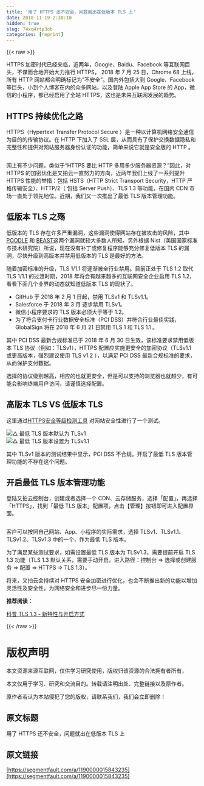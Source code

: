 ```yaml
---
title: '用了 HTTPS 还不安全，问题就出在低版本 TLS 上' 
date: 2018-11-19 2:30:10
hidden: true
slug: 74xq4rtp3ob
categories: [reprint]
---
```


{{< raw >}}
<p>HTTPS &#x52A0;&#x5BC6;&#x65F6;&#x4EE3;&#x5DF2;&#x7ECF;&#x6765;&#x4E34;&#xFF0C;&#x8FD1;&#x4E24;&#x5E74;&#xFF0C;Google&#x3001;Baidu&#x3001;Facebook &#x7B49;&#x4E92;&#x8054;&#x7F51;&#x5DE8;&#x5934;&#xFF0C;&#x4E0D;&#x8C0B;&#x800C;&#x5408;&#x5730;&#x5F00;&#x59CB;&#x5927;&#x529B;&#x63A8;&#x884C; HTTPS&#xFF0C; 2018 &#x5E74; 7 &#x6708; 25 &#x65E5;&#xFF0C;Chrome 68 &#x4E0A;&#x7EBF;&#xFF0C;&#x6240;&#x6709; HTTP &#x7F51;&#x7AD9;&#x90FD;&#x4F1A;&#x660E;&#x786E;&#x6807;&#x8BB0;&#x4E3A;&#x201C;&#x4E0D;&#x5B89;&#x5168;&#x201D;&#x3002;&#x56FD;&#x5185;&#x5916;&#x5305;&#x62EC;&#x5927;&#x5230; Google&#x3001;Facebook &#x7B49;&#x5DE8;&#x5934;&#xFF0C;&#x5C0F;&#x5230;&#x4E2A;&#x4EBA;&#x535A;&#x5BA2;&#x5728;&#x5185;&#x7684;&#x4F17;&#x591A;&#x7F51;&#x7AD9;&#xFF0C;&#x4EE5;&#x53CA;&#x767B;&#x9646; Apple App Store &#x7684; App&#xFF0C;&#x5FAE;&#x4FE1;&#x7684;&#x5C0F;&#x7A0B;&#x5E8F;&#xFF0C;&#x90FD;&#x5DF2;&#x7ECF;&#x542F;&#x7528;&#x4E86;&#x5168;&#x7AD9; HTTPS&#xFF0C;&#x8FD9;&#x4E5F;&#x662F;&#x672A;&#x6765;&#x4E92;&#x8054;&#x7F51;&#x53D1;&#x5C55;&#x7684;&#x8D8B;&#x52BF;&#x3002;</p><h2 id="articleHeader0"><strong>HTTPS &#x6301;&#x7EED;&#x4F18;&#x5316;&#x4E4B;&#x8DEF;</strong></h2><p>HTTPS&#xFF08;Hypertext Transfer Protocol Secure &#xFF09;&#x662F;&#x4E00;&#x79CD;&#x4EE5;&#x8BA1;&#x7B97;&#x673A;&#x7F51;&#x7EDC;&#x5B89;&#x5168;&#x901A;&#x4FE1;&#x4E3A;&#x76EE;&#x7684;&#x7684;&#x4F20;&#x8F93;&#x534F;&#x8BAE;&#x3002;&#x5728; HTTP &#x4E0B;&#x52A0;&#x5165;&#x4E86; SSL &#x5C42;&#xFF0C;&#x4ECE;&#x800C;&#x5177;&#x6709;&#x4E86;&#x4FDD;&#x62A4;&#x4EA4;&#x6362;&#x6570;&#x636E;&#x9690;&#x79C1;&#x548C;&#x5B8C;&#x6574;&#x6027;&#x548C;&#x63D0;&#x4F9B;&#x5BF9;&#x7F51;&#x7AD9;&#x670D;&#x52A1;&#x5668;&#x8EAB;&#x4EFD;&#x8BA4;&#x8BC1;&#x7684;&#x529F;&#x80FD;&#xFF0C;&#x7B80;&#x5355;&#x6765;&#x8BF4;&#x5B83;&#x5C31;&#x662F;&#x5B89;&#x5168;&#x7248;&#x7684; HTTP &#x3002;</p><p><span class="img-wrap"><img data-src="/img/remote/1460000015843238" src="https://static.alili.tech/img/remote/1460000015843238" alt="" title="" style="cursor:pointer;display:inline"></span></p><p>&#x7F51;&#x4E0A;&#x6709;&#x4E0D;&#x5C11;&#x95EE;&#x9898;&#xFF0C;&#x7C7B;&#x4F3C;&#x4E8E;&#x201C;HTTPS &#x8981;&#x6BD4; HTTP &#x591A;&#x7528;&#x591A;&#x5C11;&#x670D;&#x52A1;&#x5668;&#x8D44;&#x6E90;&#xFF1F;&#x201D;&#x56E0;&#x6B64;&#xFF0C;&#x5BF9; HTTPS &#x7684;&#x52A0;&#x5BC6;&#x4F18;&#x5316;&#x662F;&#x53C8;&#x62CD;&#x4E91;&#x4E00;&#x76F4;&#x52AA;&#x529B;&#x7684;&#x65B9;&#x5411;&#xFF0C;&#x8FD1;&#x4E24;&#x5E74;&#x6211;&#x4EEC;&#x4E0A;&#x7EBF;&#x4E86;&#x4E00;&#x7CFB;&#x5217;&#x63D0;&#x5347; HTTPS &#x6027;&#x80FD;&#x7684;&#x4E3E;&#x63AA;&#xFF1A;&#x5305;&#x62EC; HSTS&#xFF08;HTTP Strict Transport Security&#xFF0C;HTTP &#x4E25;&#x683C;&#x4F20;&#x8F93;&#x5B89;&#x5168;&#xFF09;&#x3001;HTTP/2&#xFF08; &#x5305;&#x62EC; Server Push&#xFF09;&#x3001;TLS 1.3 &#x7B49;&#x529F;&#x80FD;&#xFF0C;&#x5728;&#x56FD;&#x5185; CDN &#x5E02;&#x573A;&#x4E00;&#x76F4;&#x5904;&#x4E8E;&#x9886;&#x5148;&#x5730;&#x4F4D;&#x3002;&#x8FD1;&#x671F;&#xFF0C;&#x6211;&#x4EEC;&#x53C8;&#x4E00;&#x6B21;&#x63A8;&#x51FA;&#x4E86;&#x6700;&#x4F4E; TLS &#x7248;&#x672C;&#x7BA1;&#x7406;&#x529F;&#x80FD;&#x3002;</p><h2 id="articleHeader1"><strong>&#x4F4E;&#x7248;&#x672C; TLS &#x4E4B;&#x6B87;</strong></h2><p>&#x4F4E;&#x7248;&#x672C;&#x7684; TLS &#x5B58;&#x5728;&#x8BB8;&#x591A;&#x4E25;&#x91CD;&#x6F0F;&#x6D1E;&#xFF0C;&#x8FD9;&#x4E9B;&#x6F0F;&#x6D1E;&#x4F7F;&#x5F97;&#x7F51;&#x7AD9;&#x5B58;&#x5728;&#x88AB;&#x653B;&#x51FB;&#x7684;&#x98CE;&#x9669;&#xFF0C;&#x5176;&#x4E2D;<a href="https://link.zhihu.com/?target=https%3A//en.wikipedia.org/wiki/Transport_Layer_Security%23POODLE_attack" rel="nofollow noreferrer" target="_blank">POODLE</a>&#xA0;&#x548C;&#xA0;<a href="https://link.zhihu.com/?target=https%3A//en.wikipedia.org/wiki/Transport_Layer_Security%23BEAST_attack" rel="nofollow noreferrer" target="_blank">BEAST</a>&#x8FD9;&#x4E24;&#x4E2A;&#x6F0F;&#x6D1E;&#x5C31;&#x8F83;&#x5927;&#x591A;&#x6570;&#x4EBA;&#x6240;&#x77E5;&#x3002;&#x53E6;&#x5916;&#x6839;&#x636E; Nist&#xFF08;&#x7F8E;&#x56FD;&#x56FD;&#x5BB6;&#x6807;&#x51C6;&#x4E0E;&#x6280;&#x672F;&#x7814;&#x7A76;&#x9662;&#xFF09;&#x6240;&#x8BF4;&#xFF0C;&#x73B0;&#x5728;&#x6CA1;&#x6709;&#x8865;&#x4E01;&#x6216;&#x4FEE;&#x590D;&#x7A0B;&#x5E8F;&#x80FD;&#x591F;&#x5145;&#x5206;&#x4FEE;&#x590D;&#x4F4E;&#x7248;&#x672C; TLS &#x7684;&#x6F0F;&#x6D1E;&#xFF0C;&#x5C3D;&#x5FEB;&#x5347;&#x7EA7;&#x5230;&#x9AD8;&#x7248;&#x672C;&#x5E76;&#x7981;&#x7528;&#x4F4E;&#x7248;&#x672C;&#x7684; TLS &#x662F;&#x6700;&#x597D;&#x7684;&#x65B9;&#x6CD5;&#x3002;</p><p>&#x968F;&#x7740;&#x52A0;&#x5BC6;&#x6807;&#x51C6;&#x7684;&#x5347;&#x7EA7;&#xFF0C;TLS 1/1.1 &#x5C06;&#x9010;&#x6E10;&#x88AB;&#x5168;&#x884C;&#x4E1A;&#x7981;&#x7528;&#x3002;&#x76EE;&#x524D;&#x6B63;&#x5904;&#x4E8E; TLS 1.2 &#x53D6;&#x4EE3; TLS 1/1.1 &#x7684;&#x8FC7;&#x6E21;&#x65F6;&#x671F;&#xFF0C;2018 &#x5E74;&#x5C06;&#x4F1A;&#x6709;&#x8D8A;&#x6765;&#x8D8A;&#x591A;&#x7684;&#x4E92;&#x8054;&#x7F51;&#x5B89;&#x5168;&#x4F01;&#x4E1A;&#x542F;&#x7528; TLS 1.2&#xFF0C;&#x770B;&#x770B;&#x4E0B;&#x9762;&#x51E0;&#x4E2A;&#x4E1A;&#x754C;&#x7684;&#x52A8;&#x6001;&#x5C31;&#x77E5;&#x9053;&#x4F4E;&#x7248;&#x672C; TLS &#x7684;&#x73B0;&#x72B6;&#x4E86;&#x3002;</p><ul><li>GitHub &#x4E8E; 2018 &#x5E74; 2 &#x6708; 1 &#x65E5;&#x8D77;&#xFF0C;&#x7981;&#x7528; TLSv1 &#x548C; TLSv1.1&#x3002;</li><li>Salesforce &#x4E8E; 2018 &#x5E74; 3 &#x6708; &#x9010;&#x6B65;&#x7981;&#x7528; TLSv1&#x3002;</li><li>&#x5FAE;&#x4FE1;&#x5C0F;&#x7A0B;&#x5E8F;&#x8981;&#x6C42;&#x7684; TLS &#x7248;&#x672C;&#x5FC5;&#x987B;&#x5927;&#x4E8E;&#x7B49;&#x4E8E; 1.2&#x3002;</li><li>&#x4E3A;&#x4E86;&#x7B26;&#x5408;&#x652F;&#x4ED8;&#x5361;&#x884C;&#x4E1A;&#x6570;&#x636E;&#x5B89;&#x5168;&#x6807;&#x51C6;&#xFF08;PCI DSS&#xFF09;&#x5E76;&#x7B26;&#x5408;&#x884C;&#x4E1A;&#x6700;&#x4F73;&#x5B9E;&#x8DF5;&#xFF0C;GlobalSign &#x5C06;&#x5728; 2018 &#x5E74; 6 &#x6708; 21 &#x65E5;&#x7981;&#x7528; TLS 1 &#x548C; TLS 1.1 &#x3002;</li></ul><p>&#x5176;&#x4E2D; PCI DSS &#x6700;&#x65B0;&#x5408;&#x89C4;&#x6807;&#x51C6;&#x5DF2;&#x4E8E; 2018 &#x5E74; 6 &#x6708; 30 &#x65E5;&#x751F;&#x6548;&#xFF0C;&#x8BE5;&#x6807;&#x51C6;&#x8981;&#x6C42;&#x7981;&#x7528;&#x4F4E;&#x7248;&#x672C; TLS &#x534F;&#x8BAE;&#xFF08;&#x4F8B;&#x5982;&#xFF1A;TLSv1&#xFF09;&#xFF0C;HTTPS &#x914D;&#x7F6E;&#x5E94;&#x5B9E;&#x65BD;&#x66F4;&#x5B89;&#x5168;&#x7684;&#x52A0;&#x5BC6;&#x534F;&#x8BAE;&#xFF08;TLSv1.1 &#x6216;&#x66F4;&#x9AD8;&#x7248;&#x672C;&#xFF0C;&#x5F3A;&#x70C8;&#x5EFA;&#x8BAE;&#x4F7F;&#x7528; TLS v1.2 &#xFF09;&#xFF0C;&#x4EE5;&#x6EE1;&#x8DB3; PCI DSS &#x6700;&#x65B0;&#x5408;&#x89C4;&#x6807;&#x51C6;&#x7684;&#x8981;&#x6C42;&#xFF0C;&#x4ECE;&#x800C;&#x4FDD;&#x62A4;&#x652F;&#x4ED8;&#x6570;&#x636E;&#x3002;</p><p>&#x9009;&#x62E9;&#x7684;&#x534F;&#x8BAE;&#x7EA7;&#x522B;&#x8D8A;&#x9AD8;&#xFF0C;&#x76F8;&#x5E94;&#x7684;&#x4E5F;&#x5C31;&#x66F4;&#x5B89;&#x5168;&#xFF0C;&#x4F46;&#x662F;&#x53EF;&#x4EE5;&#x652F;&#x6301;&#x7684;&#x6D4F;&#x89C8;&#x5668;&#x4E5F;&#x5C31;&#x8D8A;&#x5C11;&#xFF0C;&#x6709;&#x53EF;&#x80FD;&#x4F1A;&#x5F71;&#x54CD;&#x7EC8;&#x7AEF;&#x7528;&#x6237;&#x8BBF;&#x95EE;&#xFF0C;&#x8BF7;&#x8C28;&#x614E;&#x9009;&#x62E9;&#x914D;&#x7F6E;&#x3002;</p><h2 id="articleHeader2"><strong>&#x9AD8;&#x7248;&#x672C; TLS VS &#x4F4E;&#x7248;&#x672C; TLS</strong></h2><p>&#x8FD9;&#x91CC;&#x901A;&#x8FC7;<a href="https://link.zhihu.com/?target=https%3A//www.upyun.com/https" rel="nofollow noreferrer" target="_blank">HTTPS&#x5B89;&#x5168;&#x7B49;&#x7EA7;&#x68C0;&#x6D4B;&#x5DE5;&#x5177;</a>&#xA0;&#x5BF9;&#x7F51;&#x7AD9;&#x5B89;&#x5168;&#x6027;&#x8FDB;&#x884C;&#x4E86;&#x4E00;&#x4E2A;&#x6D4B;&#x8BD5;&#x3002;</p><p><span class="img-wrap"><img data-src="/img/remote/1460000015843239" src="https://static.alili.tech/img/remote/1460000015843239" alt="&#x25B3; &#x6700;&#x4F4E; TLS &#x7248;&#x672C;&#x9ED8;&#x8BA4;&#x4E3A; TLSv1" title="&#x25B3; &#x6700;&#x4F4E; TLS &#x7248;&#x672C;&#x9ED8;&#x8BA4;&#x4E3A; TLSv1" style="cursor:pointer;display:inline"></span><br><span class="img-wrap"><img data-src="/img/remote/1460000015843240" src="https://static.alili.tech/img/remote/1460000015843240" alt="&#x25B3; &#x6700;&#x4F4E; TLS &#x7248;&#x672C;&#x8BBE;&#x7F6E;&#x4E3A; TLSv1.1" title="&#x25B3; &#x6700;&#x4F4E; TLS &#x7248;&#x672C;&#x8BBE;&#x7F6E;&#x4E3A; TLSv1.1" style="cursor:pointer;display:inline"></span></p><p>&#x5176;&#x4E2D; TLSv1 &#x7248;&#x672C;&#x7684;&#x6D4B;&#x8BD5;&#x7ED3;&#x679C;&#x4E2D;&#x663E;&#x793A;&#xFF0C;PCI DSS &#x4E0D;&#x5408;&#x89C4;&#x3002;&#x5F00;&#x542F;&#x4E86;&#x6700;&#x4F4E; TLS &#x7248;&#x672C;&#x7BA1;&#x7406;&#x529F;&#x80FD;&#x7684;&#x4E0D;&#x5B58;&#x5728;&#x8FD9;&#x4E2A;&#x95EE;&#x9898;&#x3002;</p><h2 id="articleHeader3"><strong>&#x5F00;&#x542F;&#x6700;&#x4F4E; TLS &#x7248;&#x672C;&#x7BA1;&#x7406;&#x529F;&#x80FD;</strong></h2><p>&#x767B;&#x9646;&#x53C8;&#x62CD;&#x4E91;&#x63A7;&#x5236;&#x53F0;&#xFF0C;&#x521B;&#x5EFA;&#x6216;&#x8005;&#x9009;&#x62E9;&#x4E00;&#x4E2A; CDN&#x3001;&#x4E91;&#x5B58;&#x50A8;&#x670D;&#x52A1;&#xFF0C;&#x9009;&#x62E9;&#x300C;&#x914D;&#x7F6E;&#x300D;&#xFF0C;&#x518D;&#x9009;&#x62E9; &#x300C;HTTPS&#x300D;&#xFF0C;&#x627E;&#x5230;&#x300C;&#x6700;&#x4F4E; TLS &#x7248;&#x672C;&#x300D;&#x914D;&#x7F6E;&#x9879;&#xFF0C;&#x70B9;&#x51FB;&#x3010;&#x7BA1;&#x7406;&#x3011;&#x6309;&#x94AE;&#x5373;&#x53EF;&#x8FDB;&#x5165;&#x914D;&#x7F6E;&#x754C;&#x9762;&#x3002;</p><p><span class="img-wrap"><img data-src="/img/remote/1460000015843241" src="https://static.alili.tech/img/remote/1460000015843241" alt="" title="" style="cursor:pointer;display:inline"></span></p><p>&#x5BA2;&#x6237;&#x53EF;&#x4EE5;&#x6309;&#x7167;&#x81EA;&#x5DF1;&#x7F51;&#x7AD9;&#x3001;App&#x3001;&#x5C0F;&#x7A0B;&#x5E8F;&#x7684;&#x5B9E;&#x9645;&#x9700;&#x6C42;&#xFF0C;&#x9009;&#x62E9; TLSv1&#x3001;TLSv1.1&#x3001;TLSv1.2&#x3001;TLSv1.3 &#x4E2D;&#x7684;&#x4E00;&#x4E2A;&#xFF0C;&#x4F5C;&#x4E3A;&#x6700;&#x4F4E; TLS &#x7248;&#x672C;&#x3002;</p><p>&#x4E3A;&#x4E86;&#x6EE1;&#x8DB3;&#x67D0;&#x4E9B;&#x6D4B;&#x8BD5;&#x8981;&#x6C42;&#xFF0C;&#x5982;&#x9700;&#x8BBE;&#x7F6E;&#x6700;&#x4F4E; TLS &#x7248;&#x672C;&#x4E3A; TLSv1.3&#xFF0C;&#x9700;&#x8981;&#x63D0;&#x524D;&#x5F00;&#x542F; TLS 1.3 &#x529F;&#x80FD;&#xFF08;TLS 1.3 &#x9ED8;&#x8BA4;&#x5173;&#x7CFB;&#xFF0C;&#x9700;&#x8981;&#x624B;&#x52A8;&#x5F00;&#x542F;&#x3002;&#x8FDB;&#x5165;&#x8DEF;&#x5F84;&#xFF1A;&#x63A7;&#x5236;&#x53F0; &#x21D2; &#x9009;&#x62E9;&#x6216;&#x521B;&#x5EFA;&#x670D;&#x52A1; &#x21D2; &#x914D;&#x7F6E; &#x21D2; HTTPS &#x21D2; TLS 1.3&#xFF09;&#x3002;</p><p>&#x5C06;&#x6765;&#xFF0C;&#x53C8;&#x62CD;&#x4E91;&#x4F1A;&#x6301;&#x7EED;&#x5BF9; HTTPS &#x5B89;&#x5168;&#x52A0;&#x5BC6;&#x8FDB;&#x884C;&#x4F18;&#x5316;&#xFF0C;&#x4E5F;&#x4F1A;&#x4E0D;&#x65AD;&#x63A8;&#x51FA;&#x65B0;&#x7684;&#x529F;&#x80FD;&#x4EE5;&#x589E;&#x52A0;&#x7075;&#x6D3B;&#x6027;&#x53CA;&#x5B89;&#x5168;&#x6027;&#xFF0C;&#x4E3A;&#x7F51;&#x7EDC;&#x5B89;&#x5168;&#x548C;&#x8FDB;&#x6B65;&#x5C3D;&#x4E00;&#x4EFD;&#x529B;&#x91CF;&#x3002;</p><p><strong>&#x63A8;&#x8350;&#x9605;&#x8BFB;&#xFF1A;</strong></p><p><a href="https://link.zhihu.com/?target=https%3A//tech.upyun.com/article/286/1.html" rel="nofollow noreferrer" target="_blank">&#x79D1;&#x666E; TLS 1.3 - &#x65B0;&#x7279;&#x6027;&#x4E0E;&#x5F00;&#x542F;&#x65B9;&#x5F0F;</a></p>
{{< /raw >}}

# 版权声明
本文资源来源互联网，仅供学习研究使用，版权归该资源的合法拥有者所有，

本文仅用于学习、研究和交流目的。转载请注明出处、完整链接以及原作者。

原作者若认为本站侵犯了您的版权，请联系我们，我们会立即删除！

## 原文标题
用了 HTTPS 还不安全，问题就出在低版本 TLS 上

## 原文链接
[https://segmentfault.com/a/1190000015843235](https://segmentfault.com/a/1190000015843235)

